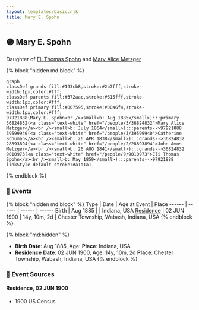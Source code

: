 ```yaml
---
layout: templates/basic.njk
title: Mary E. Spohn
---
```

## 🟣 Mary E. Spohn

Daughter of [Eli Thomas Spohn](/people/9/9010973) and [Mary Alice Metzger](/people/3/36824832)

{% block "hidden md:block" %}
```mermaid
graph
classDef grands fill:#193cb8,stroke:#2b7fff,stroke-width:1px,color:#fff;
classDef parents fill:#372aac,stroke:#615fff,stroke-width:1px,color:#fff;
classDef primary fill:#007595,stroke:#00a6f4,stroke-width:1px,color:#fff;
97921888(Mary E. Spohn<br /><small>b: Aug 1885</small>):::primary
36824832(<a class="text-white" href="/people/3/36824832">Mary Alice Metzger</a><br /><small>b: July 1864</small>):::parents-->97921888
39599940(<a class="text-white" href="/people/3/39599940">Catherine Schuman</a><br /><small>b: 26 APR 1838</small>):::grands-->36824832
28893894(<a class="text-white" href="/people/2/28893894">John Amos Metzger</a><br /><small>b: 26 AUG 1841</small>):::grands-->36824832
9010973(<a class="text-white" href="/people/9/9010973">Eli Thomas Spohn</a><br /><small>b: May 1859</small>):::parents-->97921888
linkStyle default stroke:#a1a1a1
```
{% endblock %}

### 📆 Events

{% block "hidden md:block" %}
Type | Date | Age at Event | Place
------ | ------ | ------ | ------
Birth | Aug 1885 |  | Indiana, USA
[Residence](#event-event-0) | 02 JUN 1900 | 14y, 10m, 2d | Chester Township, Wabash, Indiana, USA
{% endblock %}

{% block "md:hidden" %}
- **Birth**
**Date**: Aug 1885, Age:
**Place**: Indiana, USA
- **[Residence](#event-event-0)**
**Date**: 02 JUN 1900, Age: 14y, 10m, 2d
**Place**: Chester Township, Wabash, Indiana, USA
{% endblock %}

### 📰 Event Sources

#### <a id="event-event-0"></a> Residence, 02 JUN 1900
* 1900 US Census
